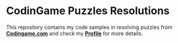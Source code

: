 # CodinGame Puzzles Resolutions  

This repository contains my code samples in resolving puzzles from **[Codingame.com](https://www.codingame.com/)** and check my **[Profile](https://www.codingame.com/profile/444132441d1d6e2b4a0288a36f5fe4316471533)** for more details.  
